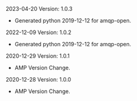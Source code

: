 2023-04-20 Version: 1.0.3
- Generated python 2019-12-12 for amqp-open.

2022-12-09 Version: 1.0.2
- Generated python 2019-12-12 for amqp-open.

2020-12-29 Version: 1.0.1
- AMP Version Change.

2020-12-28 Version: 1.0.0
- AMP Version Change.

